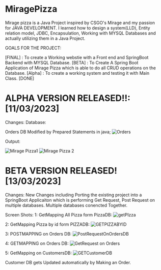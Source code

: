 # MiragePizza
Mirage pizza is a Java Project inspired by CSGO's Mirage and my passion for JAVA DEVELOPMENT. 
I learned how to design a system(LLD), Entity relation model, JDBC, Encapsulation, Working with MYSQL Databases and actually utilizing them in a Java Project.

GOALS FOR THE PROJECT:

[FINAL] : To create a Working webstie with a Front end and SpringBoot Backend with MYSQL Database.
[BETA]  : To Create A Spring Boot Application of  Mirage Pizza which is able to do all CRUD operations on the Database.
[Alpha] : To create a working system and testing it with Main Class. [DONE]


ALPHA VERSION RELEASED!!: [11/03/2023]
======================================

Changes:
Database: 

Orders DB Modified by Prepared Statements in java; 
![Orders](https://user-images.githubusercontent.com/55827021/224511631-a9785e69-19aa-46ec-8aa2-5f4c426b1a86.PNG)

Output:

![Mirage Pizza1](https://user-images.githubusercontent.com/55827021/224511642-629b64d3-fc65-4cb9-be1e-a6645b710888.PNG)
![Mirage Pizza 2](https://user-images.githubusercontent.com/55827021/224511644-ee3b1384-cf3d-4aa3-8c82-c4143b1c6660.PNG)


BETA VERSION RELEASED!    [13/03/2023]
==========================
Changes: New Changes including Porting the existing project into a SpringBoot Applicaiton which is performing Get Request, Post Request on multiple databases.
Multiple databases conencted Together.

Screen Shots:
1: GetMapping All Pizza form PizzaDB:
![getPIzza](https://user-images.githubusercontent.com/55827021/224576828-7c88b85a-e299-477e-a625-1f0bab904d50.PNG)

2: GetMapping Pizza by id form PIZZADB:
![GETPIZZABYID](https://user-images.githubusercontent.com/55827021/224576841-ab60ad52-5e51-4ebf-b6aa-6d80a14087e0.PNG)

3: POSTMAPPING on Orders DB: 
![PostRequestOnOrdersDB](https://user-images.githubusercontent.com/55827021/224576863-fd91ef36-4a9e-4bab-aaec-dfd5f77c095c.PNG)

4: GETMAPPING on Orders DB:
![GetRequest on Orders](https://user-images.githubusercontent.com/55827021/224576882-b916fbb1-d097-4bec-bd1e-9fd70dbc2073.PNG)

5: GetMapping on CustomersDB:
![GETCustomerDB](https://user-images.githubusercontent.com/55827021/224576893-d9f414b6-f156-46b4-bc90-3a42a4d82b89.PNG)

Customer DB gets Updated automatically by Making an Order.


